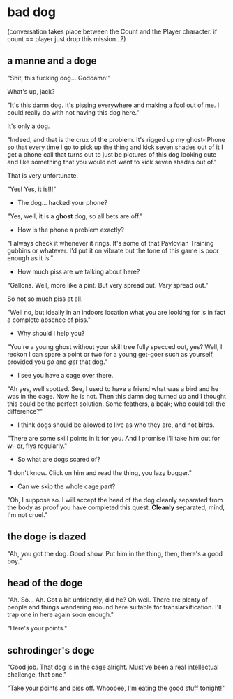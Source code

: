 # bad dog

(conversation takes place between the Count and the Player character. if count == player just drop this mission...?)

## a manne and a doge

"Shit, this fucking dog... Goddamn!"

What's up, jack?

"It's this damn dog. It's pissing everywhere and making a fool out of me. I could really do with not having this dog here."

It's only a dog.

"Indeed, and that is the crux of the problem. It's rigged up my ghost-iPhone so that every time I go to pick up the thing and kick seven shades out of it I get a phone call that turns out to just be pictures of this dog looking cute and like something that you would not want to kick seven shades out of."

That is very unfortunate.

"Yes! Yes, it is!!!"

* The dog... hacked your phone?

"Yes, well, it is a **ghost** dog, so all bets are off."

* How is the phone a problem exactly?

"I always check it whenever it rings. It's some of that Pavlovian Training gubbins or whatever. I'd put it on vibrate but the tone of this game is poor enough as it is."

* How much piss are we talking about here?

"Gallons. Well, more like a pint. But very spread out. *Very* spread out."

So not so much piss at all.

"Well no, but ideally in an indoors location what you are looking for is in fact a complete absence of piss."

* Why should I help you?

"You're a young ghost without your skill tree fully specced out, yes? Well, I reckon I can spare a point or two for a young get-goer such as yourself, provided you _go_ and _get_ that dog."

* I see you have a cage over there.

"Ah yes, well spotted. See, I used to have a friend what was a bird and he was in the cage. Now he is not. Then this damn dog turned up and I thought this could be the perfect solution. Some feathers, a beak; who could tell the difference?"

* I think dogs should be allowed to live as who they are, and not birds.

"There are some skill points in it for you. And I promise I'll take him out for w- er, flys regularly."

* So what are dogs scared of?

"I don't know. Click on him and read the thing, you lazy bugger."

* Can we skip the whole cage part?

"Oh, I suppose so. I will accept the head of the dog cleanly separated from the body as proof you have completed this quest. **Cleanly** separated, mind, I'm not cruel."


## the doge is dazed

"Ah, you got the dog. Good show.
Put him in the thing, then, there's a good boy."

## head of the doge

"Ah. So... Ah. Got a bit unfriendly, did he?
Oh well. There are plenty of people and things wandering around here suitable for translarkification. I'll trap one in here again soon enough."

"Here's your points."

## schrodinger's doge

"Good job. That dog is in the cage alright. Must've been a real intellectual challenge, that one."

"Take your points and piss off. Whoopee, I'm eating the good stuff tonight!"

